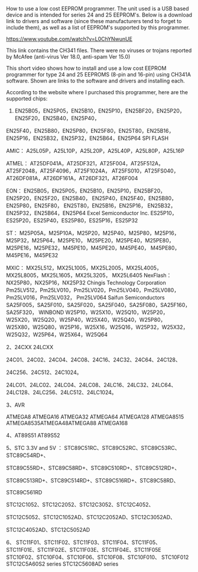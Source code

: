 How to use a low cost EEPROM programmer. The unit used is a USB based device and is intended for series 24 and 25 EEPROM's. Below is a download link to drivers and software (since these manufacturers tend to forget to include them), as well as a list of EEPROM's supported by this programmer.

https://www.youtube.com/watch?v=L0ChYNwunUE

This link contains the CH341 files. There were no viruses or trojans reported by McAfee (anti-virus Ver 18.0, anti-spam Ver 15.0)  

This short video shows how to install and use a low cost EEPROM programmer for type 24 and 25 EEPROMS (8-pin and 16-pin) using CH341A software. Shown are links to the software and drivers and installing each. 

According to the website where I purchased this programmer, here are the supported chips:

1. EN25B05，EN25P05，EN25B10，EN25P10，EN25BF20，EN25P20，EN25F20，EN25B40，EN25P40，

EN25F40，EN25B80，EN25P80，EN25F80，EN25T80，EN25B16，EN25P16，EN25B32，EN25P32，EN25B64，EN25P64 SPI FLASH

AMIC：
A25L05P，A25L10P，A25L20P，A25L40P，A25L80P，A25L16P

ATMEL：
AT25DF041A，AT25DF321，AT25F004，AT25F512A，AT25F2048，AT25F4096，AT25F1024A，
AT25FS010，AT25FS040，AT26DF081A，AT26DF161A，AT26DF321，AT26F004

EON：
EN25B05，EN25P05，EN25B10，EN25P10，EN25BF20，EN25P20，EN25F20，EN25B40，
EN25P40，EN25F40，EN25B80，EN25P80，EN25F80， EN25T80，EN25B16，EN25P16，
EN25B32，EN25P32，EN25B64，EN25P64
Excel Semiconductor Inc.
ES25P10，ES25P20，ES25P40，ES25P80，ES25P16，ES25P32

ST：
M25P05A，M25P10A，M25P20，M25P40，M25P80，M25P16，M25P32，M25P64，M25PE10，
M25PE20，M25PE40，M25PE80，M25PE16，M25PE32，M45PE10，M45PE20，M45PE40，
M45PE80，M45PE16，M45PE32

MXIC：
MX25L512，MX25L1005，MX25L2005，MX25L4005，MX25L8005，MX25L1605，MX25L3205，
MX25L6405
NexFlash：
NX25P80，NX25P16，NX25P32
Chingis Technology Corporation
Pm25LV512，Pm25LV010，Pm25LV020，Pm25LV040，Pm25LV080，Pm25LV016，Pm25LV032，
Pm25LV064
Saifun Semiconductors
SA25F005，SA25F010，SA25F020，SA25F040，SA25F080，SA25F160，SA25F320，
WINBOND
W25P10，W25X10，W25Q10，W25P20，W25X20，W25Q20，W25P40，W25X40，W25Q40，W25P80，
W25X80，W25Q80，W25P16，W25X16，W25Q16，W25P32，W25X32， W25Q32，W25P64，W25X64，W25Q64


2、24CXX 24LCXX

24C01、24C02、24C04、24C08、24C16、24C32、24C64、24C128、

24C256、24C512、24C1024。

24LC01、24LC02、24LC04、24LC08、24LC16、24LC32、24LC64、
24LC128、24LC256、24LC512、24LC1024。

3、AVR 

ATMEGA8 ATMEGA16 ATMEGA32 ATMEGA64 ATMEGA128 ATMEGA8515 
ATMEGA8535ATMEGA48ATMEGA88 ATMEGA168 

4、AT89S51 AT89S52

5、STC 3.3V and 5V ： 
STC89C51RC、STC89C52RC、STC89C53RC、STC89C54RD+、

STC89C55RD+、STC89C58RD+、STC89C510RD+、STC89C512RD+、

STC89C513RD+、STC89C514RD+、STC89C516RD+、STC89C58RD、 

STC89C561RD 

STC12C1052、STC12C2052、STC12C3052、STC12C4052、

STC12C5052、STC12C1052AD、STC12C2052AD、STC12C3052AD、

STC12C4052AD、STC12C5052AD

6、 STC11F01、STC11F02、STC11F03、STC11F04、STC11F05、
STC11F01E、STC11F02E、STC11F03E、STC11F04E、STC11F05E
STC10F02、STC10F04、STC10F06、STC10F08、STC10F010、
STC10F012
STC12C5A60S2 series
STC12C5608AD series
